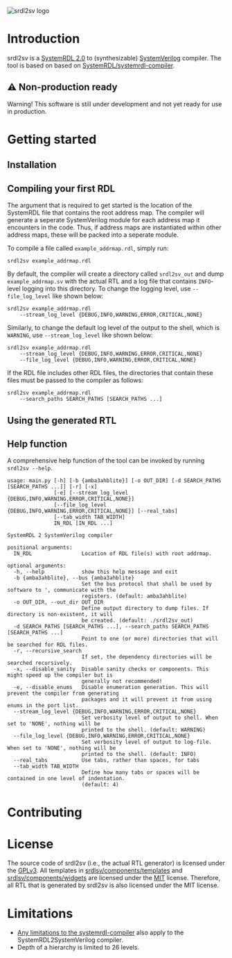 ![srdl2sv logo](images/srdl2sv_logo.gif)
# Introduction 
srdl2sv is a [SystemRDL 2.0](https://www.accellera.org/images/downloads/standards/systemrdl/SystemRDL_2.0_Jan2018.pdf) to (synthesizable) [SystemVerilog](https://ieeexplore.ieee.org/document/8299595/versions) compiler. The tool is based on based on [SystemRDL/systemrdl-compiler](https://github.com/SystemRDL/systemrdl-compiler). 
## ⚠️ Non-production ready
Warning! This software is still under development and not yet ready for use in production. 
# Getting started
## Installation
## Compiling your first RDL
The argument that is required to get started is the location of the SystemRDL file that contains the root address map. The compiler will generate a seperate SystemVerilog module for each address map it encounters in the code. Thus, if address maps are instantiated within other address maps, these will be packed into a seperate module.

To compile a file called `example_addrmap.rdl`, simply run:
```
srdl2sv example_addrmap.rdl
```
By default, the compiler will create a directory called `srdl2sv_out` and dump `example_addrmap.sv` with the actual RTL and a log file that contains `INFO`-level logging into this directory. To change the logging level, use `--file_log_level` like shown below:

```
srdl2sv example_addrmap.rdl
    --stream_log_level {DEBUG,INFO,WARNING,ERROR,CRITICAL,NONE}
```
Similarly, to change the default log level of the output to the shell, which is `WARNING`, use `--stream_log_level` like shown below:
```
srdl2sv example_addrmap.rdl
    --stream_log_level {DEBUG,INFO,WARNING,ERROR,CRITICAL,NONE}
    --file_log_level {DEBUG,INFO,WARNING,ERROR,CRITICAL,NONE}
```
If the RDL file includes other RDL files, the directories that contain these files must be passed to the compiler as follows:

```
srdl2sv example_addrmap.rdl
    --search_paths SEARCH_PATHS [SEARCH_PATHS ...]
```
## Using the generated RTL

## Help function
A comprehensive help function of the tool can be invoked by running `srdl2sv --help`.
```
usage: main.py [-h] [-b {amba3ahblite}] [-o OUT_DIR] [-d SEARCH_PATHS [SEARCH_PATHS ...]] [-r] [-x]
               [-e] [--stream_log_level {DEBUG,INFO,WARNING,ERROR,CRITICAL,NONE}]
               [--file_log_level {DEBUG,INFO,WARNING,ERROR,CRITICAL,NONE}] [--real_tabs]
               [--tab_width TAB_WIDTH]
               IN_RDL [IN_RDL ...]

SystemRDL 2 SystemVerilog compiler

positional arguments:
  IN_RDL                Location of RDL file(s) with root addrmap.

optional arguments:
  -h, --help            show this help message and exit
  -b {amba3ahblite}, --bus {amba3ahblite}
                        Set the bus protocol that shall be used by software to ', communicate with the
                        registers. (default: amba3ahblite)
  -o OUT_DIR, --out_dir OUT_DIR
                        Define output directory to dump files. If directory is non-existent, it will
                        be created. (default: ./srdl2sv_out)
  -d SEARCH_PATHS [SEARCH_PATHS ...], --search_paths SEARCH_PATHS [SEARCH_PATHS ...]
                        Point to one (or more) directories that will be searched for RDL files.
  -r, --recursive_search
                        If set, the dependency directories will be searched recursively.
  -x, --disable_sanity  Disable sanity checks or components. This might speed up the compiler but is
                        generally not recommended!
  -e, --disable_enums   Disable enumeration generation. This will prevent the compiler from generating
                        packages and it will prevent it from using enums in the port list.
  --stream_log_level {DEBUG,INFO,WARNING,ERROR,CRITICAL,NONE}
                        Set verbosity level of output to shell. When set to 'NONE', nothing will be
                        printed to the shell. (default: WARNING)
  --file_log_level {DEBUG,INFO,WARNING,ERROR,CRITICAL,NONE}
                        Set verbosity level of output to log-file. When set to 'NONE', nothing will be
                        printed to the shell. (default: INFO)
  --real_tabs           Use tabs, rather than spaces, for tabs
  --tab_width TAB_WIDTH
                        Define how many tabs or spaces will be contained in one level of indentation.
                        (default: 4)
```
# Contributing
# License
The source code of srdl2sv (i.e., the actual RTL generator) is licensed under the [GPLv3](LICENSE). All templates in [srdlsv/components/templates](srdlsv/components/templates) and [srdlsv/components/widgets](srdlsv/components/widgets) are licensed under the [MIT](LICENSE.MIT) license. Therefore, all RTL that is generated by srdl2sv is also licensed under the MIT license.

# Limitations
- [Any limitations to the systemrdl-compiler](https://systemrdl-compiler.readthedocs.io/en/latest/known_issues.html) also apply to the SystemRDL2SystemVerilog compiler.
- Depth of a hierarchy is limited to 26 levels. 
